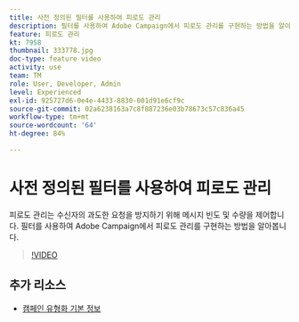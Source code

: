 ```yaml
---
title: 사전 정의된 필터를 사용하여 피로도 관리
description: 필터를 사용하여 Adobe Campaign에서 피로도 관리를 구현하는 방법을 알아봅니다.
feature: 피로도 관리
kt: 7958
thumbnail: 333778.jpg
doc-type: feature video
activity: use
team: TM
role: User, Developer, Admin
level: Experienced
exl-id: 925727d6-0e4e-4433-8830-001d91e6cf9c
source-git-commit: 02a6238163a7c8f887236e03b78673c57c836a45
workflow-type: tm+mt
source-wordcount: '64'
ht-degree: 84%

---
```


# 사전 정의된 필터를 사용하여 피로도 관리

피로도 관리는 수신자의 과도한 요청을 방지하기 위해 메시지 빈도 및 수량을 제어합니다.
필터를 사용하여 Adobe Campaign에서 피로도 관리를 구현하는 방법을 알아봅니다.

>[!VIDEO](https://video.tv.adobe.com/v/333778?quality=12)

## 추가 리소스

* [캠페인 유형화 기본 정보](https://experienceleague.adobe.com/docs/campaign-classic/using/orchestrating-campaigns/campaign-optimization/about-campaign-typologies.html?lang=ko)

